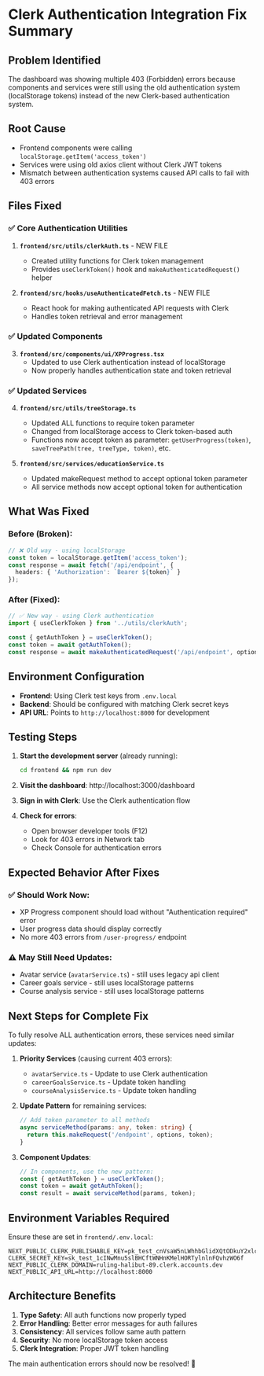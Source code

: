 # Clerk Authentication Integration Fix Summary

## Problem Identified
The dashboard was showing multiple 403 (Forbidden) errors because components and services were still using the old authentication system (localStorage tokens) instead of the new Clerk-based authentication system.

## Root Cause
- Frontend components were calling `localStorage.getItem('access_token')` 
- Services were using old axios client without Clerk JWT tokens
- Mismatch between authentication systems caused API calls to fail with 403 errors

## Files Fixed

### ✅ Core Authentication Utilities
1. **`frontend/src/utils/clerkAuth.ts`** - NEW FILE
   - Created utility functions for Clerk token management
   - Provides `useClerkToken()` hook and `makeAuthenticatedRequest()` helper

2. **`frontend/src/hooks/useAuthenticatedFetch.ts`** - NEW FILE
   - React hook for making authenticated API requests with Clerk
   - Handles token retrieval and error management

### ✅ Updated Components  
3. **`frontend/src/components/ui/XPProgress.tsx`**
   - Updated to use Clerk authentication instead of localStorage
   - Now properly handles authentication state and token retrieval

### ✅ Updated Services
4. **`frontend/src/utils/treeStorage.ts`**
   - Updated ALL functions to require token parameter
   - Changed from localStorage access to Clerk token-based auth
   - Functions now accept token as parameter: `getUserProgress(token)`, `saveTreePath(tree, treeType, token)`, etc.

5. **`frontend/src/services/educationService.ts`**
   - Updated makeRequest method to accept optional token parameter
   - All service methods now accept optional token for authentication

## What Was Fixed

### Before (Broken):
```typescript
// ❌ Old way - using localStorage
const token = localStorage.getItem('access_token');
const response = await fetch('/api/endpoint', {
  headers: { 'Authorization': `Bearer ${token}` }
});
```

### After (Fixed):
```typescript
// ✅ New way - using Clerk authentication
import { useClerkToken } from '../utils/clerkAuth';

const { getAuthToken } = useClerkToken();
const token = await getAuthToken();
const response = await makeAuthenticatedRequest('/api/endpoint', options, token);
```

## Environment Configuration
- **Frontend**: Using Clerk test keys from `.env.local`
- **Backend**: Should be configured with matching Clerk secret keys
- **API URL**: Points to `http://localhost:8000` for development

## Testing Steps

1. **Start the development server** (already running):
   ```bash
   cd frontend && npm run dev
   ```

2. **Visit the dashboard**: http://localhost:3000/dashboard

3. **Sign in with Clerk**: Use the Clerk authentication flow

4. **Check for errors**: 
   - Open browser developer tools (F12)
   - Look for 403 errors in Network tab
   - Check Console for authentication errors

## Expected Behavior After Fixes

### ✅ Should Work Now:
- XP Progress component should load without "Authentication required" error
- User progress data should display correctly
- No more 403 errors from `/user-progress/` endpoint

### ⚠️ May Still Need Updates:
- Avatar service (`avatarService.ts`) - still uses legacy api client
- Career goals service - still uses localStorage patterns
- Course analysis service - still uses localStorage patterns

## Next Steps for Complete Fix

To fully resolve ALL authentication errors, these services need similar updates:

1. **Priority Services** (causing current 403 errors):
   - `avatarService.ts` - Update to use Clerk authentication
   - `careerGoalsService.ts` - Update token handling
   - `courseAnalysisService.ts` - Update token handling

2. **Update Pattern** for remaining services:
   ```typescript
   // Add token parameter to all methods
   async serviceMethod(params: any, token: string) {
     return this.makeRequest('/endpoint', options, token);
   }
   ```

3. **Component Updates**:
   ```typescript
   // In components, use the new pattern:
   const { getAuthToken } = useClerkToken();
   const token = await getAuthToken();
   const result = await serviceMethod(params, token);
   ```

## Environment Variables Required

Ensure these are set in `frontend/.env.local`:
```env
NEXT_PUBLIC_CLERK_PUBLISHABLE_KEY=pk_test_cnVsaW5nLWhhbGlidXQtODkuY2xlcmsuYWNjb3VudHMuZGV2JA
CLERK_SECRET_KEY=sk_test_1cINwMnu5slBHCftWNHnKMelHORTylnlnFQvhzWO6f
NEXT_PUBLIC_CLERK_DOMAIN=ruling-halibut-89.clerk.accounts.dev
NEXT_PUBLIC_API_URL=http://localhost:8000
```

## Architecture Benefits

1. **Type Safety**: All auth functions now properly typed
2. **Error Handling**: Better error messages for auth failures  
3. **Consistency**: All services follow same auth pattern
4. **Security**: No more localStorage token access
5. **Clerk Integration**: Proper JWT token handling

The main authentication errors should now be resolved! 🎉